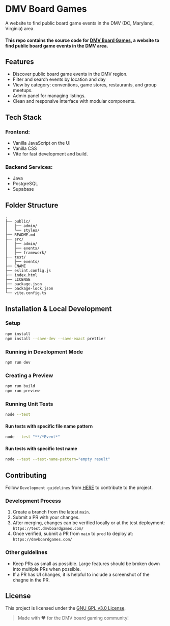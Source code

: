 # DMV Board Games

A website to find public board game events in the DMV (DC, Maryland, Virginia) area.

#### This repo contains the source code for [DMV Board Games](https://dmvboardgames.com/), a website to find public board game events in the DMV area.


## Features

- Discover public board game events in the DMV region.
- Filter and search events by location and day
- View by category: conventions, game stores, restaurants, and group meetups.
- Admin panel for managing listings.
- Clean and responsive interface with modular components.


## Tech Stack

### **Frontend**: 
- Vanilla JavaScript on the UI
- Vanilla CSS
- Vite for fast development and build.

### **Backend Services**:
- Java
- PostgreSQL
- Supabase


## Folder Structure

```
.
├── public/
│   ├── admin/
│   └── styles/
├── README.md
├── src/
│   ├── admin/
│   ├── events/
│   ├── framework/
├── test/
│   ├── events/
├── CNAME
├── eslint.config.js
├── index.html
├── LICENSE
├── package.json
├── package-lock.json
└── vite.config.ts
```


## Installation & Local Development

### Setup
```bash
npm install
npm install --save-dev --save-exact prettier
```

### Running in Development Mode
```bash
npm run dev
```

### Creating a Preview
```bash
npm run build
npm run preview
```

### Running Unit Tests
```bash
node --test
```

#### Run tests with specific file name pattern
```bash
node --test "**/*Event*"
```

#### Run tests with specific test name
```bash
node --test --test-name-pattern="empty result"
```


## Contributing

Follow `Development guidelines` from [HERE](https://github.com/Create-Third-Places/.github/blob/main/profile/README.md) to contribute to the project.

### Development Process

1. Create a branch from the latest `main`.
2. Submit a PR with your changes.
3. After merging, changes can be verified locally or at the test deployment:  
   `https://test.dmvboardgames.com/`
4. Once verified, submit a PR from `main` to `prod` to deploy at:  
   `https://dmvboardgames.com/`

### Other guidelines

- Keep PRs as small as possible. Large features should be broken down into multiple PRs when possible.
- If a PR has UI changes, it is helpful to include a screenshot of the chagne in the PR.


## License

This project is licensed under the [GNU GPL v3.0 License](./LICENSE).


> Made with ❤️ for the DMV board gaming community!

